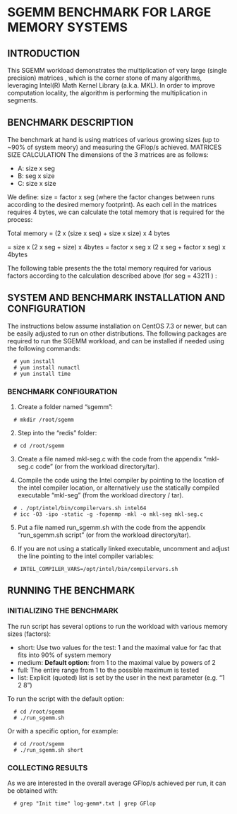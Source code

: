 # SGEMM BENCHMARK FOR LARGE MEMORY SYSTEMS
## INTRODUCTION
This SGEMM workload demonstrates the multiplication of very large (single precision) matrices , which is the corner stone of many algorithms, leveraging Intel(R) Math Kernel Library (a.k.a. MKL).
In order to improve computation locality, the algorithm is performing the multiplication in segments.
## BENCHMARK DESCRIPTION
The benchmark at hand is using matrices of various growing sizes (up to ~90% of system meory) and measuring the GFlop/s achieved.
MATRICES SIZE CALCULATION
The dimensions of the 3 matrices are as follows:
- A: size x seg
- B: seg x size
- C: size x size

We define:  size = factor x seg (where the factor changes between runs according to the desired memory footprint).
As each cell in the matrices requires 4 bytes, we can calculate the total memory  that is required for the process:

Total memory = (2 x (size x seq) + size x size) x 4 bytes

= size x (2 x seg + size) x 4bytes
= factor x seg x (2 x seg + factor x seg) x 4bytes

The following table presents the the total memory required for various factors according to the calculation described above (for seg = 43211 ) :

## SYSTEM AND BENCHMARK INSTALLATION AND CONFIGURATION
The instructions below assume installation on CentOS 7.3 or newer, but can be easily adjusted to run on other distributions.
The following packages are required to run the SGEMM workload, and can be installed if needed using the following commands:
```
  # yum install
  # yum install numactl
  # yum install time
```

### BENCHMARK CONFIGURATION
1.	Create a folder named “sgemm”: 
```
  # mkdir /root/sgemm
```
2.	Step into the “redis” folder: 
```
  # cd /root/sgemm
```
3.	Create a file named mkl-seg.c with the code from the appendix “mkl-seg.c code” (or from the workload directory/tar).

4.	Compile the code using the Intel compiler by pointing to the location of the intel compiler location, or alternatively use the statically compiled executable “mkl-seg” (from the workload directory / tar).
```
  # . /opt/intel/bin/compilervars.sh intel64
  # icc -O3 -ipo -static -g -fopenmp -mkl -o mkl-seg mkl-seg.c
```
5.	Put a file named run_sgemm.sh with the code from the appendix “run_sgemm.sh script” (or from the workload directory/tar).

6.	If you are not using a statically linked executable, uncomment and adjust the line pointing to the intel compiler variables:
```
  # INTEL_COMPILER_VARS=/opt/intel/bin/compilervars.sh
```

## RUNNING THE BENCHMARK
### INITIALIZING THE BENCHMARK
The run script has several options to run the workload with various memory sizes (factors):
- short: 	Use two values for the test: 1 and the maximal value for fac that fits into 90% of system memory
- medium: 	**Default option**: from 1 to the maximal value by powers of 2
- full:   	The entire range from 1 to the possible maximum is tested
- list:   	Explicit (quoted) list is set by the user in the next parameter (e.g. “1 2 8”)

To run the script with the default option:
```
  # cd /root/sgemm
  # ./run_sgemm.sh
```
Or with a specific option, for example:
```
  # cd /root/sgemm
  # ./run_sgemm.sh short
```

### COLLECTING RESULTS
As we are interested in the overall average GFlop/s achieved per run, it can be obtained with:
```
  # grep "Init time" log-gemm*.txt | grep GFlop
```






